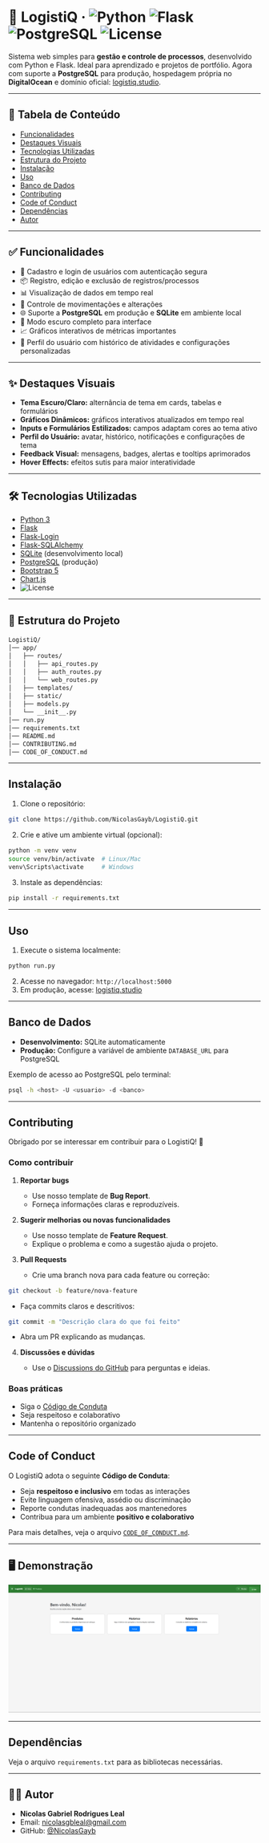 # 🧮 LogistiQ · ![Python](https://img.shields.io/badge/Python-3.10-blue) ![Flask](https://img.shields.io/badge/Flask-2.3-lightgrey) ![PostgreSQL](https://img.shields.io/badge/PostgreSQL-15-blue) ![License](https://img.shields.io/badge/License-MIT-green)

Sistema web simples para **gestão e controle de processos**, desenvolvido com Python e Flask. Ideal para aprendizado e projetos de portfólio.
Agora com suporte a **PostgreSQL** para produção, hospedagem própria no **DigitalOcean** e domínio oficial: [logistiq.studio](https://logistiq.studio).

---

## 📑 Tabela de Conteúdo

* [Funcionalidades](#funcionalidades)
* [Destaques Visuais](#destaques-visuais)
* [Tecnologias Utilizadas](#tecnologias-utilizadas)
* [Estrutura do Projeto](#estrutura-do-projeto)
* [Instalação](#instalação)
* [Uso](#uso)
* [Banco de Dados](#banco-de-dados)
* [Contributing](#contributing)
* [Code of Conduct](#code-of-conduct)
* [Dependências](#dependências)
* [Autor](#autor)

---

## ✅ Funcionalidades

* 👤 Cadastro e login de usuários com autenticação segura
* 📦 Registro, edição e exclusão de registros/processos
* 📊 Visualização de dados em tempo real
* 🔄 Controle de movimentações e alterações
* 🌐 Suporte a **PostgreSQL** em produção e **SQLite** em ambiente local
* 🌙 Modo escuro completo para interface
* 📈 Gráficos interativos de métricas importantes
* 📝 Perfil do usuário com histórico de atividades e configurações personalizadas

---

## ✨ Destaques Visuais

* **Tema Escuro/Claro:** alternância de tema em cards, tabelas e formulários
* **Gráficos Dinâmicos:** gráficos interativos atualizados em tempo real
* **Inputs e Formulários Estilizados:** campos adaptam cores ao tema ativo
* **Perfil do Usuário:** avatar, histórico, notificações e configurações de tema
* **Feedback Visual:** mensagens, badges, alertas e tooltips aprimorados
* **Hover Effects:** efeitos sutis para maior interatividade

---

## 🛠 Tecnologias Utilizadas

* [Python 3](https://www.python.org/)
* [Flask](https://flask.palletsprojects.com/)
* [Flask-Login](https://flask-login.readthedocs.io/)
* [Flask-SQLAlchemy](https://flask-sqlalchemy.palletsprojects.com/)
* [SQLite](https://www.sqlite.org/index.html) (desenvolvimento local)
* [PostgreSQL](https://www.postgresql.org/) (produção)
* [Bootstrap 5](https://getbootstrap.com/)
* [Chart.js](https://www.chartjs.org/)
* ![License](https://img.shields.io/badge/License-MIT-green)

---

## 🚀 Estrutura do Projeto

```
LogistiQ/
│── app/
│   ├── routes/
│   │   ├── api_routes.py
│   │   ├── auth_routes.py
│   │   └── web_routes.py
│   ├── templates/
│   ├── static/
│   ├── models.py
│   └── __init__.py
│── run.py
│── requirements.txt
│── README.md
│── CONTRIBUTING.md
│── CODE_OF_CONDUCT.md
```

---

## Instalação

1. Clone o repositório:

```bash
git clone https://github.com/NicolasGayb/LogistiQ.git
```

2. Crie e ative um ambiente virtual (opcional):

```bash
python -m venv venv
source venv/bin/activate  # Linux/Mac
venv\Scripts\activate     # Windows
```

3. Instale as dependências:

```bash
pip install -r requirements.txt
```

---

## Uso

1. Execute o sistema localmente:

```bash
python run.py
```

2. Acesse no navegador: `http://localhost:5000`
3. Em produção, acesse: [logistiq.studio](https://logistiq.studio)

---

## Banco de Dados

* **Desenvolvimento:** SQLite automaticamente
* **Produção:** Configure a variável de ambiente `DATABASE_URL` para PostgreSQL

Exemplo de acesso ao PostgreSQL pelo terminal:

```bash
psql -h <host> -U <usuario> -d <banco>
```

---

## Contributing

Obrigado por se interessar em contribuir para o LogistiQ! 🙌

### Como contribuir

1. **Reportar bugs**

   * Use nosso template de **Bug Report**.
   * Forneça informações claras e reproduzíveis.

2. **Sugerir melhorias ou novas funcionalidades**

   * Use nosso template de **Feature Request**.
   * Explique o problema e como a sugestão ajuda o projeto.

3. **Pull Requests**

   * Crie uma branch nova para cada feature ou correção:

```bash
git checkout -b feature/nova-feature
```

* Faça commits claros e descritivos:

```bash
git commit -m "Descrição clara do que foi feito"
```

* Abra um PR explicando as mudanças.

4. **Discussões e dúvidas**

   * Use o [Discussions do GitHub](https://github.com/NicolasGayb/LogistiQ/discussions) para perguntas e ideias.

### Boas práticas

* Siga o [Código de Conduta](CODE_OF_CONDUCT.md)
* Seja respeitoso e colaborativo
* Mantenha o repositório organizado

---

## Code of Conduct

O LogistiQ adota o seguinte **Código de Conduta**:

* Seja **respeitoso e inclusivo** em todas as interações
* Evite linguagem ofensiva, assédio ou discriminação
* Reporte condutas inadequadas aos mantenedores
* Contribua para um ambiente **positivo e colaborativo**

Para mais detalhes, veja o arquivo [`CODE_OF_CONDUCT.md`](CODE_OF_CONDUCT.md).

---

## 🖥 Demonstração

![Tela inicial](app/static/demo.png)

---

## Dependências

Veja o arquivo `requirements.txt` para as bibliotecas necessárias.

---

## 👨‍💻 Autor

* **Nicolas Gabriel Rodrigues Leal**
* Email: [nicolasgbleal@gmail.com](mailto:nicolasgbleal@gmail.com)
* GitHub: [@NicolasGayb](https://github.com/NicolasGayb)
